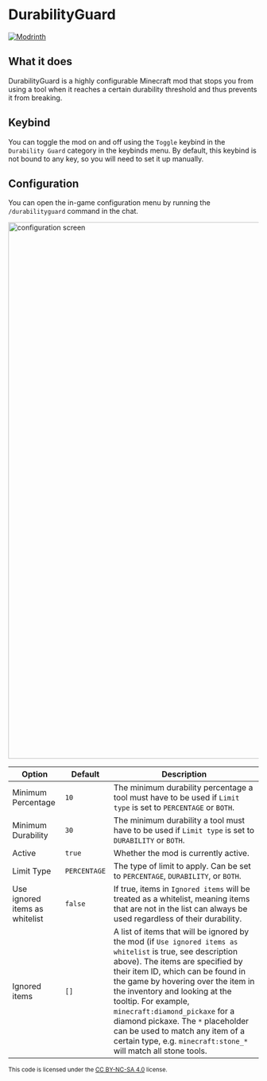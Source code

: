 # DurabilityGuard

[![Modrinth](https://img.shields.io/badge/dynamic/json?url=https://api.modrinth.com/v2/project/durability-guard&query=$.downloads&suffix=%20Downloads&logo=modrinth&label=Modrinth)](https://modrinth.com/mod/durability-guard/)

## What it does

DurabilityGuard is a highly configurable Minecraft mod that stops you from using a tool when it reaches a certain durability threshold and thus prevents it from breaking. 

## Keybind

You can toggle the mod on and off using the `Toggle` keybind in the `Durability Guard` category in the keybinds menu. By default, this keybind is not bound to any key, so you will need to set it up manually.

## Configuration

You can open the in-game configuration menu by running the `/durabilityguard` command in the chat.

<img width="1920" height="1080" alt="configuration screen" src="https://github.com/user-attachments/assets/292e7ca3-3dc7-45d1-b84f-70b992e46790" />

| Option                         | Default      | Description                                                                                                                                                                                                                                                                                                                                                                                                                                                     |
|--------------------------------|--------------|-----------------------------------------------------------------------------------------------------------------------------------------------------------------------------------------------------------------------------------------------------------------------------------------------------------------------------------------------------------------------------------------------------------------------------------------------------------------|
| Minimum Percentage             | `10`         | The minimum durability percentage a tool must have to be used if `Limit type` is set to `PERCENTAGE` or `BOTH`.                                                                                                                                                                                                                                                                                                                                                 |
| Minimum Durability             | `30`         | The minimum durability a tool must have to be used if `Limit type` is set to `DURABILITY` or `BOTH`.                                                                                                                                                                                                                                                                                                                                                            |
| Active                         | `true`       | Whether the mod is currently active.                                                                                                                                                                                                                                                                                                                                                                                                                            |
| Limit Type                     | `PERCENTAGE` | The type of limit to apply. Can be set to `PERCENTAGE`, `DURABILITY`, or `BOTH`.                                                                                                                                                                                                                                                                                                                                                                                |
| Use ignored items as whitelist | `false`      | If true, items in `Ignored items` will be treated as a whitelist, meaning items that are not in the list can always be used regardless of their durability.                                                                                                                                                                                                                                                                                                     |
| Ignored items                  | `[]`         | A list of items that will be ignored by the mod (if `Use ignored items as whitelist` is true, see description above). The items are specified by their item ID, which can be found in the game by hovering over the item in the inventory and looking at the tooltip. For example, `minecraft:diamond_pickaxe` for a diamond pickaxe. The `*` placeholder can be used to match any item of a certain type, e.g. `minecraft:stone_*` will match all stone tools. |

<sub>This code is licensed under the [CC BY-NC-SA 4.0](https://creativecommons.org/licenses/by-nc-sa/4.0/deed) license.<sub>
